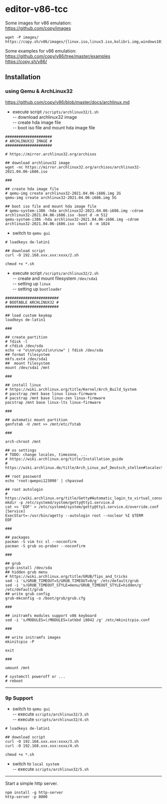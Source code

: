 # editor-v86-tcc
  
Some images for v86 emulation:  
https://github.com/copy/images  

```
wget -P images/ https://copy.sh/v86/images/{linux.iso,linux3.iso,kolibri.img,windows101.img,os8.dsk,freedos722.img,openbsd.img}
```  

Some examples for v86 emulation:  
https://github.com/copy/v86/tree/master/examples  
https://copy.sh/v86/

## Installation

### using Qemu & ArchLinux32

https://github.com/copy/v86/blob/master/docs/archlinux.md  

- execute script `/scripts/archlinux32/1.sh`  
-- download archlinux32 image  
-- create hda image file  
-- boot iso file and mount hda image file  

```shell
#####################
# ARCHLINUX32 IMAGE #
#####################

# https://mirror.archlinux32.org/archisos

## download archlinux32 image
wget -nc https://mirror.archlinux32.org/archisos/archlinux32-2021.04.06-i686.iso

###

## create hda image file
# qemu-img create archlinux32-2021.04.06-i686.img 2G
qemu-img create archlinux32-2021.04.06-i686.img 5G

## boot iso file and mount hda image file
# qemu-system-i386 -hda archlinux32-2021.04.06-i686.img -cdrom archlinux32-2021.04.06-i686.iso -boot d -m 512
qemu-system-i386 -hda archlinux32-2021.04.06-i686.img -cdrom archlinux32-2021.04.06-i686.iso -boot d -m 1024
```

- switch to `qemu gui`  

```shell
# loadkeys de-latin1

## download script
curl -O 192.168.xxx.xxx:xxxx/2.sh

chmod +x *.sh
```

- execute script `/scripts/archlinux32/2.sh`  
-- create and mount filesystem `/dev/sda1`  
-- setting up `linux`  
-- setting up `bootloader`  

```shell
########################
# BOOTABLE ARCHLINUX32 #
########################

## load custom keymap
loadkeys de-latin1

###

## create partition
# fdisk -l
# cfdisk /dev/sda
echo -e "o\nn\np\n1\n\n\nw" | fdisk /dev/sda
## format filesystem
mkfs.ext4 /dev/sda1
##  mount filesystem
mount /dev/sda1 /mnt

###

## install linux
# https://wiki.archlinux.org/title/Kernel/Arch_Build_System
# pacstrap /mnt base linux linux-firmware
# pacstrap /mnt base linux-zen linux-firmware
pacstrap /mnt base linux-lts linux-firmware

###

## automatic mount partition
genfstab -U /mnt >> /mnt/etc/fstab

###

arch-chroot /mnt

## os settings
# TODO: change locales, timezone, ...
# https://wiki.archlinux.org/title/Installation_guide
# https://wiki.archlinux.de/title/Arch_Linux_auf_Deutsch_stellen#localectl

## root password
echo 'root:qwepoi123098' | chpasswd

## root autologin
# https://wiki.archlinux.org/title/Getty#Automatic_login_to_virtual_console
mkdir -p /etc/systemd/system/getty@tty1.service.d
cat << 'EOF' > /etc/systemd/system/getty@tty1.service.d/override.conf
[Service]
ExecStart=-/usr/bin/agetty --autologin root --noclear %I $TERM
EOF

###

## packages
pacman -S vim tcc sl --noconfirm
pacman -S grub os-prober --noconfirm

###

## grub
grub-install /dev/sda
## hidden grub menu
# https://wiki.archlinux.org/title/GRUB/Tips_and_tricks
sed -i 's/GRUB_TIMEOUT=5/GRUB_TIMEOUT=0/g' /etc/default/grub
sed -i 's/GRUB_TIMEOUT_STYLE=menu/GRUB_TIMEOUT_STYLE=hidden/g' /etc/default/grub
## write grub config 
grub-mkconfig -o /boot/grub/grub.cfg

###

## initramfs modules support v86 keyboard
sed -i 's/MODULES=(/MODULES=(atkbd i8042 /g' /etc/mkinitcpio.conf

###

## write initramfs images
mkinitcpio -P

exit 

###

umount /mnt

# systemctl poweroff or ...
# reboot
```

---

### 9p Support

- switch to `qemu gui`  
-- execute `scripts/archlinux32/3.sh`  
-- execute `scripts/archlinux32/4.sh`  

```shell
# loadkeys de-latin1

## download script
curl -O 192.168.xxx.xxx:xxxx/3.sh
curl -O 192.168.xxx.xxx:xxxx/4.sh

chmod +x *.sh
```

- switch to `local system`  
-- execute `scripts/archlinux32/5.sh`  

---

Start a simple http server. 

```
npm install -g http-server
http-server -p 8000
```